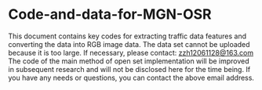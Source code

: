 # Code-and-data-for-MGN-OSR
This document contains key codes for extracting traffic data features and converting the data into RGB image data.
The data set cannot be uploaded because it is too large. If necessary, please contact: zzh12061128@163.com
The code of the main method of open set implementation will be improved in subsequent research and will not be disclosed here for the time being. If you have any needs or questions, you can contact the above email address.
